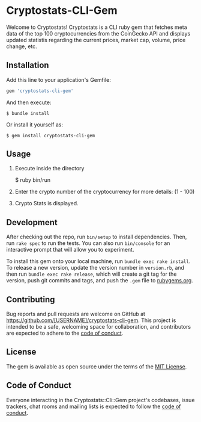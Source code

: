 # Cryptostats-CLI-Gem

Welcome to Cryptostats!
Cryptostats is a CLI ruby gem that fetches meta data of the top 100 cryptocurrencies from the CoinGecko API and displays updated statistis regarding the current prices, market cap, volume, price change, etc.

## Installation

Add this line to your application's Gemfile:

```ruby
gem 'cryptostats-cli-gem'
```

And then execute:

    $ bundle install

Or install it yourself as:

    $ gem install cryptostats-cli-gem

## Usage

1. Execute inside the directory

    $ ruby bin/run

2. Enter the crypto number of the cryptocurrency for more details: (1 - 100)

3. Crypto Stats is displayed.

## Development

After checking out the repo, run `bin/setup` to install dependencies. Then, run `rake spec` to run the tests. You can also run `bin/console` for an interactive prompt that will allow you to experiment.

To install this gem onto your local machine, run `bundle exec rake install`. To release a new version, update the version number in `version.rb`, and then run `bundle exec rake release`, which will create a git tag for the version, push git commits and tags, and push the `.gem` file to [rubygems.org](https://rubygems.org).

## Contributing

Bug reports and pull requests are welcome on GitHub at https://github.com/[USERNAME]/cryptostats-cli-gem. This project is intended to be a safe, welcoming space for collaboration, and contributors are expected to adhere to the [code of conduct](https://github.com/[USERNAME]/cryptostats-cli-gem/blob/master/CODE_OF_CONDUCT.md).


## License

The gem is available as open source under the terms of the [MIT License](https://opensource.org/licenses/MIT).

## Code of Conduct

Everyone interacting in the Cryptostats::Cli::Gem project's codebases, issue trackers, chat rooms and mailing lists is expected to follow the [code of conduct](https://github.com/[USERNAME]/cryptostats-cli-gem/blob/master/CODE_OF_CONDUCT.md).
